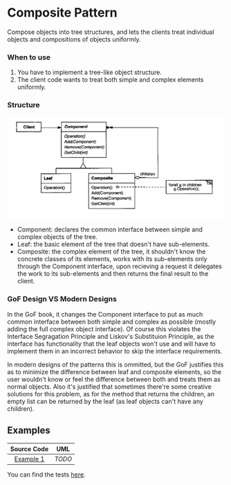 # Composite Pattern

Compose objects into tree structures, and lets the clients treat individual objects and compositions of objects uniformly.

### When to use

1. You have to implement a tree-like object structure.
2. The client code wants to treat both simple and complex elements uniformly.

### Structure

![](../../.gitbook/assets/figure_1%20%2816%29.png)

* Component: declares the common interface between simple and complex objects of the tree.
* Leaf: the basic element of the tree that doesn't have sub-elements.
* Composite: the complex element of the tree, it shouldn't know the concrete classes of its elements, works with its sub-elements only through the Component interface, upon recieving a request it delegates the work to its sub-elements and then returns the final result to the client.

### GoF Design VS Modern Designs

In the GoF book, it changes the Component interface to put as much common interface between both simple and complex as possible \(mostly adding the full complex object interface\). Of course this violates the Interface Segragation Principle and Liskov's Substituion Principle, as the interface has functionality that the leaf objects won't use and will have to implement them in an incorrect behavior to skip the interface requirements.

In modern designs of the patterns this is ommitted, but the GoF justifies this as to minimize the difference between leaf and composite elements, so the user wouldn't know or feel the difference between both and treats them as normal objects. Also it's justified that sometimes there're some creative solutions for this problem, as for the method that returns the children, an empty list can be returned by the leaf \(as leaf objects can't have any children\).

## Examples

| Source Code | UML |
| :---: | :---: |
| [Example 1](https://github.com/khaled-hamam/ts-design-patterns/tree/9a9bacf47635b736d3fdc4ffdb6fc5abb1e729f8/library/Structural%20Patterns/Composite/example_1.ts) | _TODO_ |

You can find the tests [here](https://github.com/khaled-hamam/ts-design-patterns/tree/9a9bacf47635b736d3fdc4ffdb6fc5abb1e729f8/library/Structural%20Patterns/Composite/index.test.ts).

